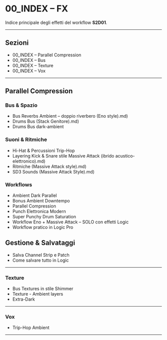 # 00_INDEX – FX

Indice principale degli effetti del workflow **S2D01**.

---

## Sezioni
- 00_INDEX – Parallel Compression
- 00_INDEX – Bus
- 00_INDEX – Texture
- 00_INDEX – Vox

---

## Parallel Compression

### Bus & Spazio
- Bus Reverbs Ambient – doppio riverbero (Eno style).md)
- Drums Bus (Stack Genitore).md)
- Drums Bus dark-ambient

### Suoni & Ritmiche

 - Hi-Hat & Percussioni Trip-Hop
 - Layering Kick & Snare stile Massive Attack (ibrido acustico-elettronico).md)
 - Ritmiche (Massive Attack style).md)
 - SD3 Sounds (Massive Attack Style).md)

### Workflows
- Ambient Dark Parallel
- Bonus Ambient Downtempo
- Parallel Compression
- Punch Elettronica Modern
- Super Punchy Drum Saturation
- Workflow Eno + Massive Attack – SOLO con effetti Logic
- Workflow pratico in Logic Pro

## Gestione & Salvataggi
- Salva Channel Strip e Patch
- Come salvare tutto in Logic

---
### Texture
- Bus Textures in stile Shimmer
- Texture - Ambient layers
- Extra-Dark

---
### Vox
- Trip-Hop  Ambient

---
